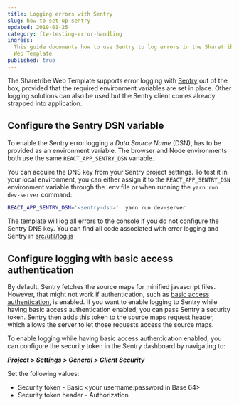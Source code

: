 ```yaml
---
title: Logging errors with Sentry
slug: how-to-set-up-sentry
updated: 2019-01-25
category: ftw-testing-error-handling
ingress:
  This guide documents how to use Sentry to log errors in the Sharetribe
  Web Template
published: true
---
```


The Sharetribe Web Template supports error logging with
[Sentry](https://sentry.io/) out of the box, provided that the required
environment variables are set in place. Other logging solutions can also
be used but the Sentry client comes already strapped into application.

## Configure the Sentry DSN variable

To enable the Sentry error logging a _Data Source Name_ (DSN), has to be
provided as an environment variable. The browser and Node environments
both use the same `REACT_APP_SENTRY_DSN` variable.

You can acquire the DNS key from your Sentry project settings. To test
it in your local environment, you can either assign it to the
`REACT_APP_SENTRY_DSN` environment variable through the .env file or
when running the `yarn run dev-server` command:

```bash
REACT_APP_SENTRY_DSN='<sentry-dsn>'  yarn run dev-server
```

The template will log all errors to the console if you do not configure
the Sentry DNS key. You can find all code associated with error logging
and Sentry in
[src/util/log.js](https://github.com/sharetribe/ftw-x/blob/master/src/util/log.js)

## Configure logging with basic access authentication

By default, Sentry fetches the source maps for minified javascript
files. However, that might not work if authentication, such as
[basic access authentication](/tutorial/deploy-to-render#enable-http-basic-access-authentication),
is enabled. If you want to enable logging to Sentry while having basic
access authentication enabled, you can pass Sentry a security token.
Sentry then adds this token to the source maps request header, which
allows the server to let those requests access the source maps.

To enable logging while having basic access authentication enabled, you
can configure the security token in the Sentry dashboard by navigating
to:

_**Project > Settings > General > Client Security**_

Set the following values:

- Security token - Basic <your username:password in Base 64>
- Security token header - Authorization
